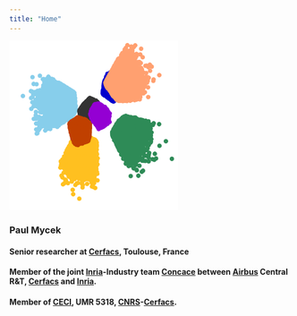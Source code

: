 ```yaml
---
title: "Home"
---
```


<img src="images/kmeans-front.png" width="60%" class="center">

### Paul Mycek
#### Senior researcher at [Cerfacs][cerfacs], Toulouse, France
#### Member of the joint [Inria][inria]-Industry team [Concace](https://concace.gitlabpages.inria.fr/) between [Airbus](https://www.airbus.com/) Central R&T, [Cerfacs][cerfacs] and [Inria][inria].
#### Member of [CECI](https://cerfacs.fr/en/umr-5318-climate-environment-coupling-uncertainties/), UMR 5318, [CNRS](https://www.cnrs.fr/)-[Cerfacs][cerfacs].

[cerfacs]: https://cerfacs.fr/
[inria]: https://www.inria.fr/

